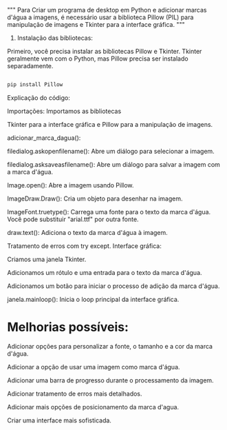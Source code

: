 """ Para Criar um programa de desktop em Python e adicionar marcas d'água a imagens, é necessário usar a biblioteca Pillow (PIL) para manipulação de imagens e Tkinter para a interface gráfica.
 """
1. Instalação das bibliotecas:

Primeiro, você precisa instalar as bibliotecas Pillow e Tkinter. Tkinter geralmente vem com o Python, mas Pillow precisa ser instalado separadamente.

```Bash

pip install Pillow

```

Explicação do código:

Importações: Importamos as bibliotecas

Tkinter para a interface gráfica e Pillow para a manipulação de imagens.

adicionar_marca_dagua():

filedialog.askopenfilename(): Abre um diálogo para selecionar a imagem.

filedialog.asksaveasfilename(): Abre um diálogo para salvar a imagem com a marca d'água.

Image.open(): Abre a imagem usando Pillow.

ImageDraw.Draw(): Cria um objeto para desenhar na imagem.

ImageFont.truetype(): Carrega uma fonte para o texto da marca d'água. Você pode substituir "arial.ttf" por outra fonte.

draw.text(): Adiciona o texto da marca d'água à imagem.

Tratamento de erros com try except.
Interface gráfica:

Criamos uma janela Tkinter.

Adicionamos um rótulo e uma entrada para o texto da marca d'água.

Adicionamos um botão para iniciar o processo de adição da marca d'água.

janela.mainloop(): Inicia o loop principal da interface gráfica.

# Melhorias possíveis:

Adicionar opções para personalizar a fonte, o tamanho e a cor da marca d'água.

Adicionar a opção de usar uma imagem como marca d'água.

Adicionar uma barra de progresso durante o processamento da imagem.

Adicionar tratamento de erros mais detalhados.

Adicionar mais opções de posicionamento da marca d'agua.

Criar uma interface mais sofisticada.